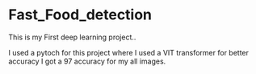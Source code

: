 # Fast_Food_detection

This is my First deep learning project..


I used a pytoch for this project where I used a VIT transformer for better accuracy I got a 97 accuracy for my all images.




